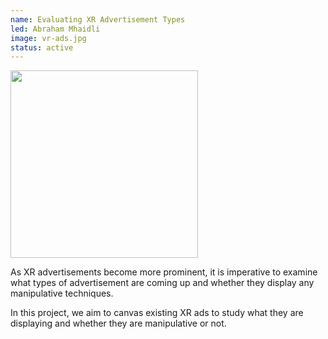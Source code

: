 ```yaml
---
name: Evaluating XR Advertisement Types
led: Abraham Mhaidli
image: vr-ads.jpg
status: active
---
```


<img width="300" src="{{site.baseurl}}/images/projects/{{page.image}}" data-action="zoom">

As XR advertisements become more prominent, it is imperative to examine what types of advertisement are coming up and whether they display any manipulative techniques.

In this project, we aim to canvas existing XR ads to study what they are displaying and whether they are manipulative or not.

